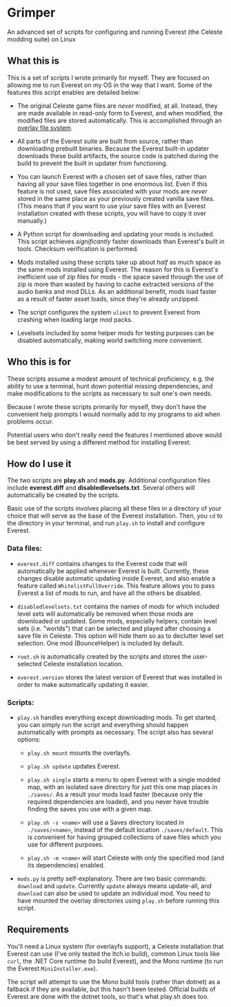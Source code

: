 # Grimper

An advanced set of scripts for configuring and running Everest (the Celeste modding suite) on Linux

## What this is

This is a set of scripts I wrote primarily for myself. They are focused on allowing me to run Everest on my OS in the way that I want. Some of the features this script enables are detailed below:

 * The original Celeste game files are *never* modified, at all. Instead, they are made available in read-only form to Everest, and when modified, the modified files are stored automatically. This is accomplished through an [overlay file system](https://wiki.archlinux.org/title/Overlay_filesystem).

 * All parts of the Everest suite are built from source, rather than downloading prebuilt binaries. Because the Everest built-in updater downloads these build artifacts, the source code is patched during the build to prevent the built in updater from functioning.

 * You can launch Everest with a chosen set of save files, rather than having all your save files together in one enormous list. Even if this feature is not used, save files associated with your mods are *never* stored in the same place as your previously created vanilla save files. (This means that if you want to use your save files with an Everest installation created with these scripts, you will have to copy it over manually.)

 * A Python script for downloading and updating your mods is included. This script achieves *significantly* faster downloads than Everest's built in tools. Checksum verification is performed.

 * Mods installed using these scripts take up about *half* as much space as the same mods installed using Everest. The reason for this is Everest's inefficient use of zip files for mods - the space saved through the use of zip is more than wasted by having to cache extracted versions of the audio banks and mod DLLs. As an additional benefit, mods load faster as a result of faster asset loads, since they're already unzipped.

 * The script configures the system `ulimit` to prevent Everest from crashing when loading large mod packs.

 * Levelsets included by some helper mods for testing purposes can be disabled automatically, making world switching more convenient.

## Who this is for

These scripts assume a modest amount of technical proficiency, e.g. the ability to use a terminal, hunt down potential missing dependencies, and make modifications to the scripts as necessary to suit one's own needs.

Because I wrote these scripts primarily for myself, they don't have the convenient help prompts I would normally add to my programs to aid when problems occur.

Potential users who don't really need the features I mentioned above would be best served by using a different method for installing Everest.

## How do I use it

The two scripts are **play.sh** and **mods.py**. Additional configuration files include **everest.diff** and **disabledlevelsets.txt**. Several others will automatically be created by the scripts.

Basic use of the scripts involves placing all these files in a directory of your choice that will serve as the base of the Everest installation. Then, you `cd` to the directory in your terminal, and run `play.sh` to install and configure Everest.

### Data files:

 * `everest.diff` contains changes to the Everest code that will automatically be applied whenever Everest is built. Currently, these changes disable automatic updating inside Everest, and also enable a feature called `WhitelistFullOverride`. This feature allows you to pass Everest a list of mods to run, and have all the others be disabled.

 * `disabledlevelsets.txt` contains the names of *mods* for which included level sets will automatically be removed when those mods are downloaded or updated. Some mods, especially helpers, contain level sets (i.e. "worlds") that can be selected and played after choosing a save file in Celeste. This option will hide them so as to declutter level set selection. One mod (BounceHelper) is included by default.

 * `root.sh` is automatically created by the scripts and stores the user-selected Celeste installation location.

 * `everest.version` stores the latest version of Everest that was installed in order to make automatically updating it easier.

### Scripts:

 * `play.sh` handles everything except downloading mods. To get started, you can simply run the script and everything should happen automatically with prompts as necessary. The script also has several options:

   * `play.sh mount` mounts the overlayfs.

   * `play.sh update` updates Everest.

   * `play.sh single` starts a menu to open Everest with a single modded map, with an isolated save directory for just this one map places in `./saves/`. As a result your mods load faster (because only the required dependencies are loaded), and you never have trouble finding the saves you use with a given map.

   * `play.sh -s <name>` will use a Saves directory located in `./saves/<name>`, instead of the default location `./saves/default`. This is convenient for having grouped collections of save files which you use for different purposes.

   * `play.sh -m <name>` will start Celeste with only the specified mod (and its dependencies) enabled.

 * `mods.py` is pretty self-explanatory. There are two basic commands: `download` and `update`. Currently `update` always means update-all, and `download` can also be used to update an individual mod. You need to have mounted the overlay directories using `play.sh` before running this script.

## Requirements

You'll need a Linux system (for overlayfs support), a Celeste installation that Everest can use (I've only tested the Itch.io build), common Linux tools like `curl`, the .NET Core runtime (to build Everest), and the Mono runtime (to run the Everest `MiniInstaller.exe`).

The script will attempt to use the Mono build tools (rather than dotnet) as a fallback if they are available, but this hasn't been tested. Official builds of Everest are done with the dotnet tools, so that's what play.sh does too.
